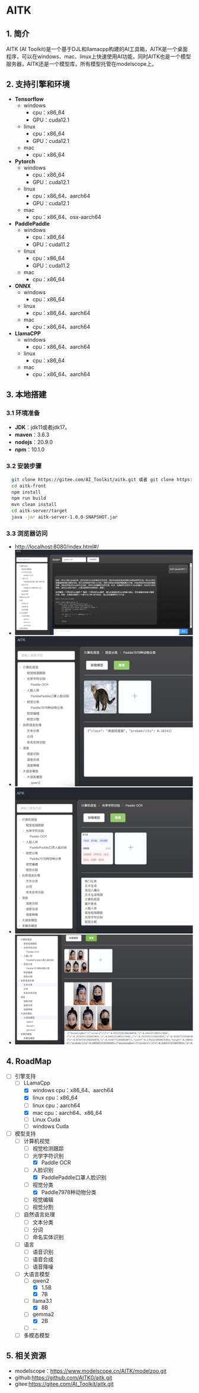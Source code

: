 # AITK 

## 1. 简介

  AITK (AI Toolkit)是一个基于DJL和llamacpp构建的AI工具箱，AITK是一个桌面程序，可以在windows、mac、linux上快速使用AI功能，同时AITK也是一个模型服务器，AITK还是一个模型库，所有模型托管在modelscope上。

## 2. 支持引擎和环境

- **Tensorflow**
    - windows
      - cpu：x86_64
      - GPU：cuda12.1
   - linux
      - cpu：x86_64
      - GPU：cuda12.1
    - mac
      - cpu：x86_64
- **Pytorch**
  - windows
      - cpu：x86_64
      - GPU：cuda12.1
   - linux
      - cpu：x86_64、aarch64 
      - GPU：cuda12.1
    - mac
      - cpu：x86_64、osx-aarch64
- **PaddlePaddle**
   - windows
      - cpu：x86_64
      - GPU：cuda11.2
   - linux
      - cpu：x86_64 
      - GPU：cuda11.2
    - mac
      - cpu：x86_64
- **ONNX**
   - windows
      - cpu：x86_64
   - linux
      - cpu：x86_64、aarch64
    - mac
      - cpu：x86_64、aarch64
 - **LlamaCPP**
   - windows
      - cpu：x86_64、aarch64
   - linux
      - cpu：x86_64
    - mac
      - cpu：x86_64、aarch64

## 3. 本地搭建

### 3.1 环境准备

- **JDK**：jdk11或者jdk17。
- **maven**：3.6.3
- **nodejs**：20.9.0
- **npm**：10.1.0

### 3.2 安装步骤
   ```bash
     git clone https://gitee.com/AI_Toolkit/aitk.git 或者 git clone https://github.com/AITK0/aitk.git
     cd aitk-front
     npm install
     npm run build
     mvn clean install
     cd aitk-server/target
     java -jar aitk-server-1.0.0-SNAPSHOT.jar
   ```
 ### 3.3 浏览器访问
-  http://localhost:8080/index.html#/
- ![主界面](./main.png "主界面")
- ![Paddle7978cls.jpg](Paddle7978cls.jpg)
- ![paddleocr.jpg](paddleocr.jpg)
- ![PaddlePaddleFace.jpg](PaddlePaddleFace.jpg)
## 4. RoadMap
- [ ] 引擎支持
   - [ ] LLamaCpp 
     - [x] windows cpu：x86_64、aarch64
     - [x] linux cpu：x86_64
     - [ ] linux cpu：aarch64
     - [x] mac cpu：aarch64、x86_64
     - [ ] Linux Cuda
     - [ ] windows Cuda
- [ ] 模型支持
  - [ ] 计算机视觉
    - [ ] 视觉检测跟踪
    - [ ] 光学字符识别
      - [x] Paddle OCR
    - [ ] 人脸识别
      - [x] PaddlePaddle口罩人脸识别
    - [ ] 视觉分类 
      - [x] Paddle7978种动物分类
    - [ ] 视觉编辑
    - [ ] 视觉分割
  - [ ] 自然语言处理
    - [ ] 文本分类
    - [ ] 分词
    - [ ] 命名实体识别 
  - [ ] 语言
    - [ ] 语音识别
    - [ ] 语音合成
    - [ ] 语音降噪
  - [ ] 大语言模型
    - [ ] qwen2
      - [x] 1.5B
      - [x] 7B
    - [ ] llama3.1
      - [x] 8B
    - [ ] gemma2
      - [x] 2B
    - [ ] ... 
  - [ ] 多模态模型

 ## 5. 相关资源
-  modelscope：https://www.modelscope.cn/AITK/modelzoo.git
- github:https://github.com/AITK0/aitk.git
- gitee:https://gitee.com/AI_Toolkit/aitk.git